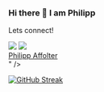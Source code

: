 ### Hi there 👋 I am Philipp

Lets connect!

<img src="https://platform.linkedin.com/badges/js/profile.js" async defer type="text/javascript" />
<img src="https://platform.linkedin.com/badges/js/profile.js" async defer type="text/javascript">
<div class="badge-base LI-profile-badge" data-locale="en_US" data-size="medium" data-theme="light" data-type="VERTICAL" data-vanity="philippaffolter" data-version="v1"><a class="badge-base__link LI-simple-link" href="https://no.linkedin.com/in/philippaffolter?trk=profile-badge">Philipp Affolter</a></div>" />
              
<!--
[![Philipp's GitHub stats](https://github-readme-stats.vercel.app/api?username=philippaffolter&count_private=true&show_icons=true&theme=dark)](https://github.com/anuraghazra/github-readme-stats)
-->

[![GitHub Streak](https://github-readme-streak-stats.herokuapp.com/?user=philippaffolter)](https://git.io/streak-stats)

<!--

linkedin badge
<script src="https://platform.linkedin.com/badges/js/profile.js" async defer type="text/javascript"></script>

<div class="badge-base LI-profile-badge" data-locale="en_US" data-size="medium" data-theme="light" data-type="VERTICAL" data-vanity="philippaffolter" data-version="v1"><a class="badge-base__link LI-simple-link" href="https://no.linkedin.com/in/philippaffolter?trk=profile-badge">Philipp Affolter</a></div>

**philippaffolter/philippaffolter** is a ✨ _special_ ✨ repository because its `README.md` (this file) appears on your GitHub profile.

Here are some ideas to get you started:

- 🔭 I’m currently working on ...
- 🌱 I’m currently learning ...
- 👯 I’m looking to collaborate on ...
- 🤔 I’m looking for help with ...
- 💬 Ask me about ...
- 📫 How to reach me: ...
- 😄 Pronouns: ...
- ⚡ Fun fact: ...
-->
